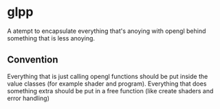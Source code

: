 # glpp

A atempt to encapsulate everything that's anoying with opengl behind something
that is less anoying.

## Convention

Everything that is just calling opengl functions should be put inside the value
classes (for example shader and program). Everything that does something extra
should be put in a free function (like create shaders and error handling)
